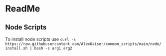 # ReadMe

## Node Scripts

To install node scripts use `curl -s https://raw.githubusercontent.com/AlexGaiser/common_scripts/main/node/install.sh | bash -s arg1 arg2`
